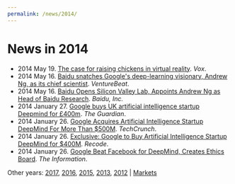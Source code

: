 ```yaml
---
permalink: /news/2014/
---
```

# News in 2014

* 2014 May 19. [The case for raising chickens in virtual reality](https://www.vox.com/2014/5/19/5729182/the-case-for-raising-chickens-in-virtual-reality). *Vox*.
* 2014 May 16. [Baidu snatches Google's deep-learning visionary, Andrew Ng, as its chief scientist](https://venturebeat.com/2014/05/16/baidu-snatches-googles-deep-learning-visionary-andrew-ng-as-its-chief-scientist/). *VentureBeat*.
* 2014 May 16. [Baidu Opens Silicon Valley Lab, Appoints Andrew Ng as Head of Baidu Research](http://ir.baidu.com/phoenix.zhtml?c=188488&p=irol-newsArticle&ID=1931950). *Baidu, Inc.*
* 2014 January 27. [Google buys UK artificial intelligence startup Deepmind for £400m](https://www.theguardian.com/technology/2014/jan/27/google-acquires-uk-artificial-intelligence-startup-deepmind). *The Guardian*.
* 2014 January 26. [Google Acquires Artificial Intelligence Startup DeepMind For More Than $500M](https://techcrunch.com/2014/01/26/google-deepmind/). *TechCrunch*.
* 2014 January 26. [Exclusive: Google to Buy Artificial Intelligence Startup DeepMind for $400M](https://www.recode.net/2014/1/26/11622732/exclusive-google-to-buy-artificial-intelligence-startup-deepmind-for). *Recode*.
* 2014 January 26. [Google Beat Facebook for DeepMind, Creates Ethics Board](https://www.theinformation.com/google-beat-facebook-for-deepmind-creates-ethics-board). *The Information*.

Other years: [2017](http://realai.org/resources/news/), [2016](http://realai.org/resources/news/2016/), [2015](http://realai.org/resources/news/2015/), [2013](http://realai.org/resources/news/2013/), [2012](http://realai.org/resources/news/2012/) \| [Markets](http://realai.org/resources/news/markets/)
